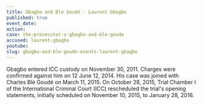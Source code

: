 ```yaml
---
title: Gbagbo and Blé Goudé - Laurent Gbagbo
published: true
event_date:
action:
case: the-prosecutor-v-gbagbo-and-ble-goude
accused: laurent-gbagbo
youtube:
slug: gbagbo-and-ble-goude-events-laurent-gbagbo
---
```



Gbagbo entered ICC custody on November 30, 2011. Charges were confirmed against him on 12 June 12, 2014. His case was joined with Charles Blé Goudé on March 11, 2015. On October 28, 2015, Trial Chamber I of the International Criminal Court (ICC) rescheduled the trial's opening statements, initially scheduled on November 10, 2015, to January 28, 2016.